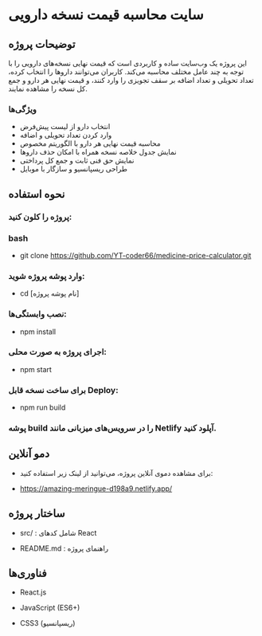 # سایت محاسبه قیمت نسخه دارویی

## توضیحات پروژه
این پروژه یک وب‌سایت ساده و کاربردی است که قیمت نهایی نسخه‌های دارویی را با توجه به چند عامل مختلف محاسبه می‌کند. کاربران می‌توانند داروها را انتخاب کرده، تعداد تحویلی و تعداد اضافه بر سقف تجویزی را وارد کنند، و قیمت نهایی هر دارو و جمع کل نسخه را مشاهده نمایند.

### ویژگی‌ها
- انتخاب دارو از لیست پیش‌فرض
- وارد کردن تعداد تحویلی و اضافه
- محاسبه قیمت نهایی هر دارو با الگوریتم مخصوص
- نمایش جدول خلاصه نسخه همراه با امکان حذف داروها
- نمایش حق فنی ثابت و جمع کل پرداختی
- طراحی ریسپانسیو و سازگار با موبایل

## نحوه استفاده

### پروژه را کلون کنید:

### bash
- git clone https://github.com/YT-coder66/medicine-price-calculator.git

### وارد پوشه پروژه شوید:
- cd [نام پوشه پروژه]

### نصب وابستگی‌ها:
- npm install

### اجرای پروژه به صورت محلی:
- npm start

### برای ساخت نسخه قابل Deploy:
- npm run build

### پوشه build را در سرویس‌های میزبانی مانند Netlify آپلود کنید.

## دمو آنلاین
- برای مشاهده دموی آنلاین پروژه، می‌توانید از لینک زیر استفاده کنید:

- https://amazing-meringue-d198a9.netlify.app/

## ساختار پروژه
- src/ : شامل کدهای React

- README.md : راهنمای پروژه

## فناوری‌ها
- React.js

- JavaScript (ES6+)

- CSS3 (ریسپانسیو)
